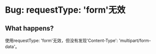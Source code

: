 # Bug: requestType: 'form'无效

## What happens?

使用requestType: 'form'无效，但没有发现'Content-Type': 'multipart/form-data'。
